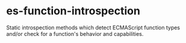 # es-function-introspection
Static introspection methods which detect ECMAScript function types and/or check for a function's behavior and capabilities.
